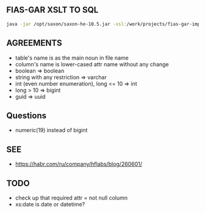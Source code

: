 ## FIAS-GAR XSLT TO SQL

```sh
java -jar /opt/saxon/saxon-he-10.5.jar -xsl:/work/projects/fias-gar-importer/create-table.xslt -s:/work/projects/fias-gar-importer/gar_schemas/AS_ADDR_OBJ_2_251_01_04_01_01.xsd -o:/work/projects/fias-gar-importer/gar_tables/AS_ADDR_OBJ_2_251_01_04_01_01.sql
```

## AGREEMENTS

* table's name is as the main noun in file name
* column's name is lower-cased attr name without any change
* boolean => boolean 
* string with any restriction => varchar
* int (even number enumeration), long <= 10 => int
* long > 10 => bigint 
* guid => uuid

## Questions

* numeric(19) instead of bigint

## SEE 

* https://habr.com/ru/company/hflabs/blog/260601/

## TODO

* check up that required attr = not null column
* xs:date is date or datetime?